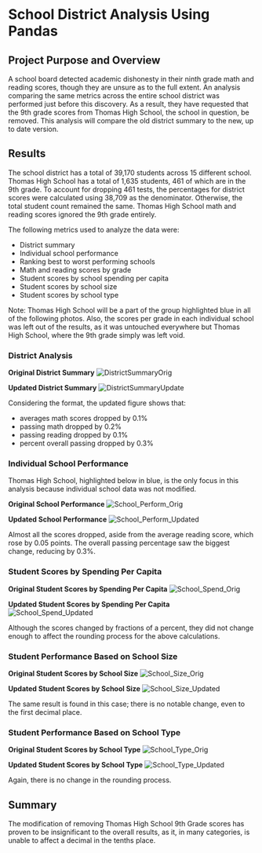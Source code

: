 # School District Analysis Using Pandas
## Project Purpose and Overview
A school board detected academic dishonesty in their ninth grade math and reading scores, though they are unsure as to the full extent. An analysis comparing the same metrics across the entire school district was performed just before this discovery. As a result, they have requested that the 9th grade scores from Thomas High School, the school in question, be removed. This analysis will compare the old district summary to the new, up to date version.
## Results
The school district has a total of 39,170 students across 15 different school. Thomas High School has a total of 1,635 students, 461 of which are in the 9th grade. To account for dropping 461 tests, the percentages for district scores were calculated using 38,709 as the denominator. Otherwise, the total student count remained the same. Thomas High School math and reading scores ignored the 9th grade entirely.

The following metrics used to analyze the data were:
  - District summary
  - Individual school performance
  - Ranking best to worst performing schools
  - Math and reading scores by grade
  - Student scores by school spending per capita
  - Student scores by school size
  - Student scores by school type

Note: Thomas High School will be a part of the group highlighted blue in all of the following photos. Also, the scores per grade in each individual school was left out of the results, as it was untouched everywhere but Thomas High School, where the 9th grade simply was left void.

### District Analysis

**Original District Summary**
![DistrictSummaryOrig](https://user-images.githubusercontent.com/92493572/142491270-36cb6d41-eb74-4c58-ad6e-1371ecbe3a69.png)

**Updated District Summary**
![DistrictSummaryUpdate](https://user-images.githubusercontent.com/92493572/142491276-89902924-fd50-4692-b242-bcd5bdfcfbf5.png)

Considering the format, the updated figure shows that:
  - averages math scores dropped by 0.1%
  - passing math dropped by 0.2%
  - passing reading dropped by 0.1%
  - percent overall passing dropped by 0.3%

### Individual School Performance
Thomas High School, highlighted below in blue, is the only focus in this analysis because individual school data was not modified.

**Original School Performance**
![School_Perform_Orig](https://user-images.githubusercontent.com/92493572/142500261-27239bf5-5daf-4dde-9cc5-beb2404f1fb7.png)

**Updated School Performance**
![School_Perform_Updated](https://user-images.githubusercontent.com/92493572/142500670-fe518560-b08e-475b-8741-2fbb684a9c61.png)

Almost all the scores dropped, aside from the average reading score, which rose by 0.05 points. The overall passing percentage saw the biggest change, reducing by 0.3%.

### Student Scores by Spending Per Capita

**Original Student Scores by Spending Per Capita**
![School_Spend_Orig](https://user-images.githubusercontent.com/92493572/142502948-f8261126-b4d6-43bb-902d-26fbe9493fb7.png)

**Updated Student Scores by Spending Per Capita**
![School_Spend_Updated](https://user-images.githubusercontent.com/92493572/142502962-e674598d-f406-4252-bf14-609cd0b18e48.png)

Although the scores changed by fractions of a percent, they did not change enough to affect the rounding process for the above calculations.

### Student Performance Based on School Size

**Original Student Scores by School Size**
![School_Size_Orig](https://user-images.githubusercontent.com/92493572/142503638-30e3aea9-fa37-4c41-8a57-225c97e1c7ad.png)

**Updated Student Scores by School Size**
![School_Size_Updated](https://user-images.githubusercontent.com/92493572/142503673-98157e50-cf25-466b-ab5b-b35b0bee44e1.png)

The same result is found in this case; there is no notable change, even to the first decimal place.

### Student Performance Based on School Type

**Original Student Scores by School Type**
![School_Type_Orig](https://user-images.githubusercontent.com/92493572/142503893-5e4ba099-fb53-4e9c-9a89-38fb4ab40658.png)

**Updated Student Scores by School Type**
![School_Type_Updated](https://user-images.githubusercontent.com/92493572/142503902-a9d368c2-47be-4937-8170-e45603b09359.png)

Again, there is no change in the rounding process.

## Summary

The modification of removing Thomas High School 9th Grade scores has proven to be insignificant to the overall results, as it, in many categories, is unable to affect a decimal in the tenths place.







